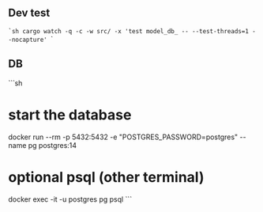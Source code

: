 ## Dev test

``̀ sh
cargo watch -q -c -w src/ -x 'test model_db_ -- --test-threads=1 --nocapture'
``̀ 

## DB

``̀ sh
# start the database
docker run --rm -p 5432:5432 -e "POSTGRES_PASSWORD=postgres" --name pg postgres:14

# optional psql (other terminal)
docker exec -it -u postgres pg psql
``̀ 